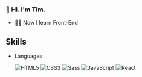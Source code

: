 ### 👋 Hi. I'm Tim.

- 👨‍💻 Now I learn Front-End

## Skills

- Languages

  ![HTML5](https://img.shields.io/badge/-HTML5-05122A?&logo=HTML5&logoColor=E34F26)
  ![CSS3](https://img.shields.io/badge/-CSS3-05122A?&logo=CSS3&logoColor=1572B6)
  ![Sass](https://img.shields.io/badge/-Sass-05122A?&logo=Sass&logoColor=CC6699)
  ![JavaScript](https://img.shields.io/badge/-JavaScript-05122A?&logo=JavaScript)
  ![React](https://img.shields.io/badge/-React-05122A?&logo=React)





